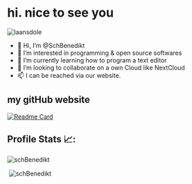 # hi. nice to see you
<p align="left"> <img src="https://komarev.com/ghpvc/?username=schBenedikt&label=Profile%20views&color=0e75b6&style=flat" alt="laansdole" /> </p>

- 👋 Hi, I’m @SchBenedikt
- 👀 I’m interested in programming & open source softwares
- 🌱 I’m currently learning how to program a text editor
- 💞️ I’m looking to collaborate on a own Cloud like NextCloud
- 📫 I can be reached via our website.

<!---
SchBenedikt/SchBenedikt is a ✨ special ✨ repository because its `README.md` (this file) appears on your GitHub profile.
You can click the Preview link to take a look at your changes.
--->
## my gitHub website
[![Readme Card](https://github-readme-stats.vercel.app/api/pin/?username=schBenedikt&repo=schbenedikt.github.io)](https://github.com/schbenedikt/schbenedikt.github.io)

## Profile Stats 📈:

<p><img align="center" src="https://readmestats.999857.xyz/api/top-langs?username=schBenedikt&show_icons=true&locale=de&layout=donut" alt="schBenedikt" /></p>

<p>&nbsp;<img align="center" src="https://readmestats.999857.xyz/api?username=schBenedikt&show_icons=true&locale=de" alt="schBenedikt" /></p>
